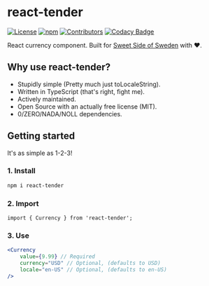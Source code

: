 # react-tender

[![License](https://img.shields.io/github/license/filiphsps/react-tender.svg)](https://github.com/filiphsps/react-tender/blob/master/LICENSE) [![npm](https://img.shields.io/npm/dt/react-tender)](https://www.npmjs.com/package/react-tender) [![Contributors](https://img.shields.io/github/contributors/filiphsps/react-tender.svg)](https://github.com/filiphsps/react-tender/graphs/contributors) [![Codacy Badge](https://app.codacy.com/project/badge/Grade/73c7ef01eb234c46a119a0f21af2d658)](https://app.codacy.com/gh/sweet-side-of-sweden/react-tender/dashboard?utm_source=gh&utm_medium=referral&utm_content=&utm_campaign=Badge_grade)

React currency component. Built for [Sweet Side of Sweden](https://www.sweetsideofsweden.com?utm_source=GitHub&utm_campaign=react-tender) with ❤️.

## Why use react-tender?

-   Stupidly simple (Pretty much just toLocaleString).
-   Written in TypeScript (that's right, fight me).
-   Actively maintained.
-   Open Source with an actually free license (MIT).
-   0/ZERO/NADA/NOLL dependencies.

## Getting started

It's as simple as 1-2-3!

### 1. Install

```bash
npm i react-tender
```

### 2. Import

```tsx
import { Currency } from 'react-tender';
```

### 3. Use

```jsx
<Currency
    value={9.99} // Required
    currency="USD" // Optional, (defaults to USD)
    locale="en-US" // Optional, (defaults to en-US)
/>
```

